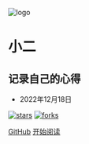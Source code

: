 ![logo](_media/logo.png)

# 小二

## 记录自己的心得

- 2022年12月18日

[![stars](https://badgen.net/github/stars/fuzhengwei/fuzhengwei.github.io?icon=github&color=4ab8a1)](https://github.com/fuzhengwei/fuzhengwei.github.io) [![forks](https://badgen.net/github/forks/fuzhengwei/fuzhengwei.github.io?icon=github&color=4ab8a1)](https://github.com/fuzhengwei/fuzhengwei.github.io)

[GitHub](https://github.com/fuzhengwei/fuzhengwei.github.io)
[开始阅读](README.md)
